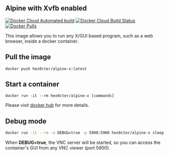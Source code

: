 ## Alpine with Xvfb enabled
[![Docker Cloud Automated build](https://img.shields.io/docker/cloud/automated/hex0cter/alpine-x)](https://hub.docker.com/r/hex0cter/alpine-x/builds)
[![Docker Cloud Build Status](https://img.shields.io/docker/cloud/build/hex0cter/alpine-x)](https://hub.docker.com/r/hex0cter/alpine-x)
[![Docker Pulls](https://img.shields.io/docker/pulls/hex0cter/alpine-x)](https://hub.docker.com/r/hex0cter/alpine-x)


This image allows you to run any X/GUI based program, such as a web browser, inside a docker container.

## Pull the image
```
docker push hex0cter/alpine-x:latest
```

## Start a container
```
docker run -it --rm hex0cter/alpine-x [commands]
```
Please visit [docker hub](https://hub.docker.com/repository/docker/hex0cter/alpine-x) for more details.

## Debug mode
```bash
docker run -it --rm -e DEBUG=true -p 5900:5900 hex0cter/alpine-x sleep 1000
```
When **DEBUG=true**, the VNC server will be started, so you can access the container's GUI from any VNC viewer (port 5900).

